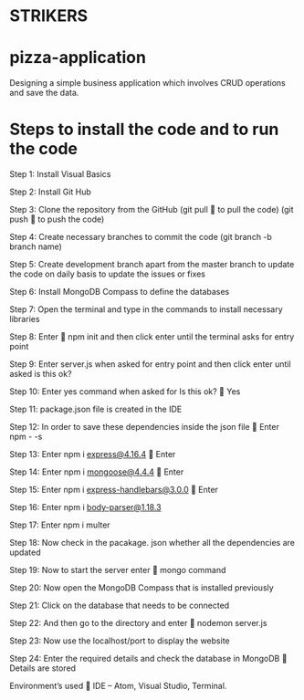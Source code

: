 # STRIKERS

# pizza-application
Designing a simple business application which involves CRUD operations and save the data.

# Steps to install the code and to run the code


Step 1: Install Visual Basics

Step 2: Install Git Hub 

Step 3: Clone the repository from the GitHub 
(git pull  to pull the code) 
(git push  to push the code)

Step 4: Create necessary branches to commit the code 
(git branch -b branch name)

Step 5: Create development branch apart from the master branch to update the code on daily basis to update the issues or fixes

Step 6: Install MongoDB Compass to define the databases

Step 7: Open the terminal and type in the commands to install necessary libraries 

Step 8: Enter  npm init and then click enter until the terminal asks for entry point 

Step 9: Enter server.js when asked for entry point and then click enter until asked is this ok?

Step 10: Enter yes command when asked for Is this ok?  Yes

Step 11: package.json file is created in the IDE 

Step 12: In order to save these dependencies inside the json file  Enter npm - -s

Step 13: Enter npm i express@4.16.4  Enter

Step 14: Enter npm i mongoose@4.4.4  Enter

Step 15: Enter npm i express-handlebars@3.0.0   Enter

Step 16: Enter npm i body-parser@1.18.3

Step 17: Enter npm i multer

Step 18: Now check in the pacakage. json whether all the dependencies are updated

Step 19:  Now to start the server enter  mongo command 

Step 20: Now open the MongoDB Compass that is installed previously 


Step 21: Click on the database that needs to be connected

Step 22: And then go to the directory and enter  nodemon server.js

Step 23: Now use the localhost/port to display the website 

Step 24: Enter the required details and check the database in MongoDB  Details are stored


Environment’s used  IDE – Atom, Visual Studio, Terminal.




  

